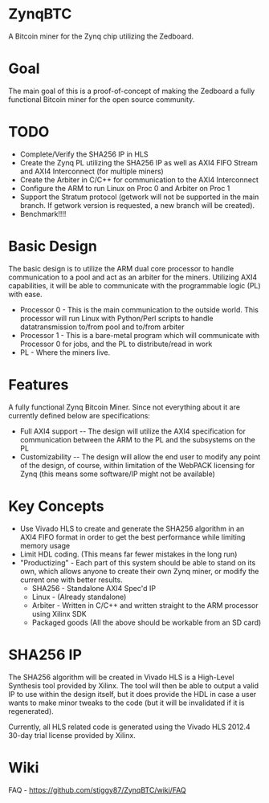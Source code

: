 ZynqBTC
=======

A Bitcoin miner for the Zynq chip utilizing the Zedboard.

Goal
====

The main goal of this is a proof-of-concept of making the Zedboard a fully functional Bitcoin miner for the open source community.

TODO
====

- Complete/Verify the SHA256 IP in HLS
- Create the Zynq PL utilizing the SHA256 IP as well as AXI4 FIFO Stream and AXI4 Interconnect (for multiple miners)
- Create the Arbiter in C/C++ for communication to the AXI4 Interconnect
- Configure the ARM to run Linux on Proc 0 and Arbiter on Proc 1
- Support the Stratum protocol (getwork will not be supported in the main branch. If getwork version is requested, a new branch will be created).
- Benchmark!!!!

Basic Design
============

The basic design is to utilize the ARM dual core processor to handle communication to a pool and act as an arbiter for the miners. Utilizing AXI4 capabilities, it will be able to communicate with the programmable logic (PL) with ease.

- Processor 0 - This is the main communication to the outside world. This processor will run Linux with Python/Perl scripts to handle datatransmission to/from pool and to/from arbiter
- Processor 1 - This is a bare-metal program which will communicate with Processor 0 for jobs, and the PL to distribute/read in work
- PL - Where the miners live.

Features
========

A fully functional Zynq Bitcoin Miner. Since not everything about it are currently defined below are specifications:
- Full AXI4 support -- The design will utilize the AXI4 specification for communication between the ARM to the PL and the subsystems on the PL
- Customizability -- The design will allow the end user to modify any point of the design, of course, within limitation of the WebPACK licensing for Zynq (this means some software/IP might not be available)

Key Concepts
============

- Use Vivado HLS to create and generate the SHA256 algorithm in an AXI4 FIFO format in order to get the best performance while limiting memory usage
- Limit HDL coding. (This means far fewer mistakes in the long run)
- "Productizing" - Each part of this system should be able to stand on its own, which allows anyone to create their own Zynq miner, or modify the current one with better results.
	- SHA256 - Standalone AXI4 Spec'd IP
	- Linux - (Already standalone)
	- Arbiter - Written in C/C++ and written straight to the ARM processor using Xilinx SDK
	- Packaged goods (All the above should be workable from an SD card)

SHA256 IP
=========

The SHA256 algorithm will be created in Vivado HLS is a High-Level Synthesis tool provided by Xilinx. The tool will then be able to output a valid IP to use within the design itself, but it does provide the HDL in case a user wants to make minor tweaks to the code (but it will be invalidated if it is regenerated).


Currently, all HLS related code is generated using the Vivado HLS 2012.4 30-day trial license provided by Xilinx.

Wiki
====
FAQ - https://github.com/stiggy87/ZynqBTC/wiki/FAQ
